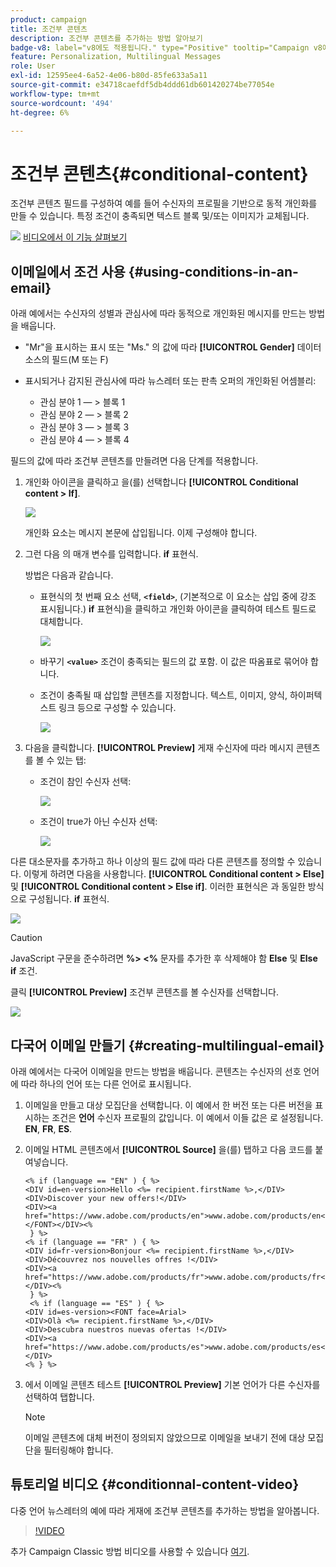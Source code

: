 ```yaml
---
product: campaign
title: 조건부 콘텐츠
description: 조건부 콘텐츠를 추가하는 방법 알아보기
badge-v8: label="v8에도 적용됩니다." type="Positive" tooltip="Campaign v8에도 적용됩니다."
feature: Personalization, Multilingual Messages
role: User
exl-id: 12595ee4-6a52-4e06-b80d-85fe633a5a11
source-git-commit: e34718caefdf5db4ddd61db601420274be77054e
workflow-type: tm+mt
source-wordcount: '494'
ht-degree: 6%

---
```


# 조건부 콘텐츠{#conditional-content}

조건부 콘텐츠 필드를 구성하여 예를 들어 수신자의 프로필을 기반으로 동적 개인화를 만들 수 있습니다. 특정 조건이 충족되면 텍스트 블록 및/또는 이미지가 교체됩니다.

![](assets/do-not-localize/how-to-video.png) [비디오에서 이 기능 살펴보기](#conditionnal-content-video)


## 이메일에서 조건 사용 {#using-conditions-in-an-email}

아래 예에서는 수신자의 성별과 관심사에 따라 동적으로 개인화된 메시지를 만드는 방법을 배웁니다.

* &quot;Mr&quot;을 표시하는 표시 또는 &quot;Ms.&quot; 의 값에 따라 **[!UICONTROL Gender]** 데이터 소스의 필드(M 또는 F)
* 표시되거나 감지된 관심사에 따라 뉴스레터 또는 판촉 오퍼의 개인화된 어셈블리:

   * 관심 분야 1 — > 블록 1
   * 관심 분야 2 — > 블록 2
   * 관심 분야 3 — > 블록 3
   * 관심 분야 4 — > 블록 4

필드의 값에 따라 조건부 콘텐츠를 만들려면 다음 단계를 적용합니다.

1. 개인화 아이콘을 클릭하고 을(를) 선택합니다 **[!UICONTROL Conditional content > If]**.

   ![](assets/s_ncs_user_conditional_content02.png)

   개인화 요소는 메시지 본문에 삽입됩니다. 이제 구성해야 합니다.

1. 그런 다음 의 매개 변수를 입력합니다. **if** 표현식.

   방법은 다음과 같습니다.

   * 표현식의 첫 번째 요소 선택, **`<field>`**, (기본적으로 이 요소는 삽입 중에 강조 표시됩니다.) **if** 표현식)을 클릭하고 개인화 아이콘을 클릭하여 테스트 필드로 대체합니다.

     ![](assets/s_ncs_user_conditional_content03.png)

   * 바꾸기 **`<value>`** 조건이 충족되는 필드의 값 포함. 이 값은 따옴표로 묶어야 합니다.
   * 조건이 충족될 때 삽입할 콘텐츠를 지정합니다. 텍스트, 이미지, 양식, 하이퍼텍스트 링크 등으로 구성할 수 있습니다.

     ![](assets/s_ncs_user_conditional_content04.png)

1. 다음을 클릭합니다. **[!UICONTROL Preview]** 게재 수신자에 따라 메시지 콘텐츠를 볼 수 있는 탭:

   * 조건이 참인 수신자 선택:

     ![](assets/s_ncs_user_conditional_content05.png)

   * 조건이 true가 아닌 수신자 선택:

     ![](assets/s_ncs_user_conditional_content06.png)

다른 대소문자를 추가하고 하나 이상의 필드 값에 따라 다른 콘텐츠를 정의할 수 있습니다. 이렇게 하려면 다음을 사용합니다. **[!UICONTROL Conditional content > Else]** 및 **[!UICONTROL Conditional content > Else if]**. 이러한 표현식은 과 동일한 방식으로 구성됩니다. **if** 표현식.

![](assets/s_ncs_user_conditional_content07.png)

>[!CAUTION]
>
>JavaScript 구문을 준수하려면 **%> &lt;%** 문자를 추가한 후 삭제해야 함 **Else** 및 **Else if** 조건.

클릭 **[!UICONTROL Preview]** 조건부 콘텐츠를 볼 수신자를 선택합니다.

![](assets/s_ncs_user_conditional_content08.png)

## 다국어 이메일 만들기 {#creating-multilingual-email}

아래 예에서는 다국어 이메일을 만드는 방법을 배웁니다. 콘텐츠는 수신자의 선호 언어에 따라 하나의 언어 또는 다른 언어로 표시됩니다.

1. 이메일을 만들고 대상 모집단을 선택합니다. 이 예에서 한 버전 또는 다른 버전을 표시하는 조건은 **언어** 수신자 프로필의 값입니다. 이 예에서 이들 값은 로 설정됩니다. **EN**, **FR**, **ES**.
1. 이메일 HTML 콘텐츠에서 **[!UICONTROL Source]** 을(를) 탭하고 다음 코드를 붙여넣습니다.

   ```
   <% if (language == "EN" ) { %>
   <DIV id=en-version>Hello <%= recipient.firstName %>,</DIV>
   <DIV>Discover your new offers!</DIV>
   <DIV><a href="https://www.adobe.com/products/en">www.adobe.com/products/en</A></FONT></DIV><%
    } %>
   <% if (language == "FR" ) { %>
   <DIV id=fr-version>Bonjour <%= recipient.firstName %>,</DIV>
   <DIV>Découvrez nos nouvelles offres !</DIV>
   <DIV><a href="https://www.adobe.com/products/fr">www.adobe.com/products/fr</A></DIV><%
    } %>
    <% if (language == "ES" ) { %>
   <DIV id=es-version><FONT face=Arial>
   <DIV>Olà <%= recipient.firstName %>,</DIV>
   <DIV>Descubra nuestros nuevas ofertas !</DIV>
   <DIV><a href="https://www.adobe.com/products/es">www.adobe.com/products/es</A></DIV>
   <% } %>
   ```

1. 에서 이메일 콘텐츠 테스트 **[!UICONTROL Preview]** 기본 언어가 다른 수신자를 선택하여 탭합니다.

   >[!NOTE]
   >
   >이메일 콘텐츠에 대체 버전이 정의되지 않았으므로 이메일을 보내기 전에 대상 모집단을 필터링해야 합니다.

## 튜토리얼 비디오 {#conditionnal-content-video}

다중 언어 뉴스레터의 예에 따라 게재에 조건부 콘텐츠를 추가하는 방법을 알아봅니다.

>[!VIDEO](https://video.tv.adobe.com/v/24926?quality=12)

추가 Campaign Classic 방법 비디오를 사용할 수 있습니다 [여기](https://experienceleague.adobe.com/docs/campaign-classic-learn/tutorials/overview.html?lang=ko).
